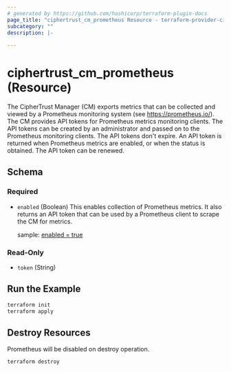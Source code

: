 ```yaml
---
# generated by https://github.com/hashicorp/terraform-plugin-docs
page_title: "ciphertrust_cm_prometheus Resource - terraform-provider-ciphertrust"
subcategory: ""
description: |-
  
---
```


# ciphertrust_cm_prometheus (Resource)

The CipherTrust Manager (CM) exports metrics that can be collected and viewed by a Prometheus monitoring system (see https://prometheus.io/). The CM provides API tokens for Prometheus metrics monitoring clients. The API tokens can be created by an administrator and passed on to the Prometheus monitoring clients. The API tokens don't expire. An API token is returned when Prometheus metrics are enabled, or when the status is obtained. The API token can be renewed.





<!-- schema generated by tfplugindocs -->
## Schema

### Required

- `enabled` (Boolean)
  This enables collection of Prometheus metrics. It also returns an API token that can be used by a Prometheus client to scrape the CM for metrics.

  sample: [ enabled = true]()
  

### Read-Only

- `token` (String)


## Run the Example

```bash
terraform init
terraform apply
```

## Destroy Resources
Prometheus will be disabled on destroy operation.

```bash
terraform destroy
```
